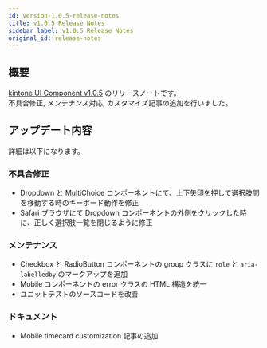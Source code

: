 ```yaml
---
id: version-1.0.5-release-notes
title: v1.0.5 Release Notes
sidebar_label: v1.0.5 Release Notes
original_id: release-notes
---
```


## 概要

[kintone UI Component v1.0.5](https://github.com/kintone-labs/kintone-ui-component/releases/tag/v1.0.5) のリリースノートです。<br>
不具合修正, メンテナンス対応, カスタマイズ記事の追加を行いました。

## アップデート内容

詳細は以下になります。

### 不具合修正
- Dropdown と MultiChoice コンポーネントにて、上下矢印を押して選択肢間を移動する時のキーボード動作を修正
- Safari ブラウザにて Dropdown コンポーネントの外側をクリックした時に、正しく選択肢一覧を閉じるように修正

### メンテナンス
- Checkbox と RadioButton コンポーネントの group クラスに `role` と `aria-labelledby` のマークアップを追加
- Mobile コンポーネントの error クラスの HTML 構造を統一
- ユニットテストのソースコードを改善

### ドキュメント
- Mobile timecard customization 記事の追加
